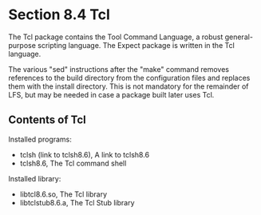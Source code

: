 # Section 8.4 Tcl

The Tcl package contains the Tool Command Language, a robust general-purpose
scripting language. The Expect package is written in the Tcl language.

The various "sed" instructions after the "make" command removes references to
the build directory from the configuration files and replaces them with the
install directory. This is not mandatory for the remainder of LFS, but may be
needed in case a package built later uses Tcl.

## Contents of Tcl
Installed programs:
* tclsh (link to tclsh8.6), A link to tclsh8.6
* tclsh8.6, The Tcl command shell

Installed library:
* libtcl8.6.so, The Tcl library
* libtclstub8.6.a, The Tcl Stub library
